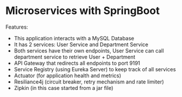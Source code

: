 # Microservices with SpringBoot

Features:
- This application interacts with a MySQL Database
- It has 2 services: User Service and Department Service
- Both services have their own endpoints, User Service can call department service to retrieve User + Department
- API Gateway that redirects all endpoints to port 9191
- Service Registry (using Eureka Server) to keep track of all services
- Actuator (for application health and metrics)
- Resiliance4j (circuit breaker, retry mechanism and rate limiter)
- Zipkin (in this case started from a jar file)
